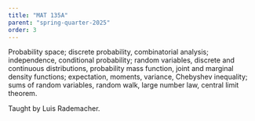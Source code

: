 ```yaml
---
title: "MAT 135A"
parent: "spring-quarter-2025"
order: 3
---
```


Probability space; discrete probability, combinatorial analysis; independence, conditional probability; random variables, discrete and continuous distributions, probability mass function, joint and marginal density functions; expectation, moments, variance, Chebyshev inequality; sums of random variables, random walk, large number law, central limit theorem.

Taught by Luis Rademacher.